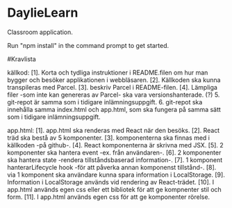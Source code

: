 # DaylieLearn
Classroom application.

Run "npm install" in the command prompt to get started.

#Kravlista

källkod:
[1]. Korta och tydliga instruktioner i README.filen om hur man bygger och besöker applikationen i webbläsaren.
[2]. Källkoden ska kunna transpileras med Parcel.
[3]. beskriv Parcel i README-filen.
[4]. Lämpliga filer -som inte kan genereras av Parcel- ska vara versionshanterade. (?)
5. git-repot är samma som i tidigare inlämningsuppgift.
6. git-repot ska innehålla samma index.html och app.html, som ska fungera på samma sätt som i tidigare inlämningsuppgift.

app.html:
[1]. app.html ska renderas med React när den besöks.
[2]. React träd ska bestå av 5 komponenter.
[3]. komponenterna ska finnas med i källkoden -på github-.
[4]. React komponenterna är skrivna med JSX.
[5]. 2 komponenter ska hantera event -ex. från användaren-.
[6]. 2 komponenter ska hantera state -rendera tillståndsbaserad information-.
[7]. 1 komponent hanterarLifecycle hook -för att påverka annan komponenst tillstånd-.
[8]. via 1 komponent ska användare kunna spara information i LocalStorage.
[9]. Information i LocalStorage används vid rendering av React-trädet.
[10]. I app.html används egen css eller ett bibliotek för att ge kompnenter stil och form.
[11]. I app.html används egen css för att ge komponenter rörelse.